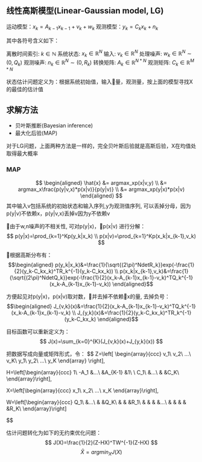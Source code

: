 ## 线性高斯模型(Linear-Gaussian model, LG)

运动模型：$x_k = A_{k-1}x_{k-1} + v_k + w_k$
观测模型：$y_k = C_kx_k + n_k$

其中各符号含义如下：

离散时间索引: $k \in \mathbb{N}$
系统状态: $x_k \in \mathbb{R}^N$
输入: $v_k \in \mathbb{R}^N$
处理噪声: $w_k \in \mathbb{R}^N \sim (0, Q_k)$
观测噪声: $n_k \in \mathbb{R}^N \sim (0, R_k)$
转换矩阵: $A_k \in \mathbb{R}^{N*N}$
观测矩阵: $C_k \in \mathbb{R}^{M*N}$

状态估计问题定义为：根据系统初始值，输入量，观测量，按上面的模型寻找X的最佳的估计值

## 求解方法
* 贝叶斯推断(Bayesian inference)
* 最大化后验(MAP)

对于LG问题，上面两种方法是一样的，完全贝叶斯后验就是高斯后验，X在均值处取得最大概率

### MAP
$$
\begin{aligned}
\hat{x} &= argmax_xp(x|v,y) \\
        &= argmax_x\frac{p(y|v,x)*p(x|v)}{p(y|v)} \\
        &= argmax_xp(y|x)*p(x|v)
\end{aligned}
$$
其中输入v包括系统的初始状态和输入序列,y为观测值序列, 可以丢掉分母，因为p(y|v)不依赖x，p(y|v,x)丢掉v因为y不依赖v

由于w,n噪声的不相关性, 可对p(y|x)，p(x|v) 进行分解：
$$
p(y|x)=\prod_{k=1}^Kp(y_k|x_k) \\
p(x|v)=\prod_{k=1}^Kp(x_k|x_{k-1},v_k)
$$

根据高斯分布有：
$$\begin{aligned}
p(y_k|x_k)&=\frac{1}{\sqrt{(2\pi)^NdetR_k}}exp(-\frac{1}{2}(y_k-C_kx_k)^TR_k^{-1}(y_k-C_kx_k)) \\
p(x_k|x_{k-1},v_k)&=\frac{1}{\sqrt{(2\pi)^NdetQ_k}}exp(-\frac{1}{2}(x_k-A_{k-1}x_{k-1}-v_k)^TQ_k^{-1}(x_k-A_{k-1}x_{k-1}-v_k))
\end{aligned}$$

方便起见对p(y|x)，p(x|v)取对数，并去掉不依赖x的量, 去掉负号：
$$\begin{aligned}
J_{v,k}(x)&=\frac{1}{2}(x_k-A_{k-1}x_{k-1}-v_k)^TQ_k^{-1}(x_k-A_{k-1}x_{k-1}-v_k) \\
J_{y,k}(x)&=\frac{1}{2}(y_k-C_kx_k)^TR_k^{-1}(y_k-C_kx_k)
\end{aligned}$$

目标函数可以重新定义为：
$$
J(x)=\sum_{k=0}^{K}(J_{v,k}(x)+J_{y,k}(x))
$$

把数据写成向量或矩阵形式，令：
$$
Z=\left[
    \begin{array}{ccc}
    v_1\\
    v_2\\
    ...\\
    v_K\\
    y_1\\
    y_2\\
    ...\\
    y_K
\end{array}
\right],

H=\left[\begin{array}{ccc}
1\\
-A_1    &...\\
        &A_{K-1}    &1\\
        \\
C_1\\
        &...\\
        &      &C_K\\
\end{array}\right],


X=\left[\begin{array}{ccc}
    x_1\\
    x_2\\
    ...\\
    x_K
\end{array}\right],

W=\left[\begin{array}{ccc}
    Q_1\\
        &...\\
        &   &Q_K\\
        &   &   &R_1\\
        &   &   &   &...\\
        &   &   &   &   &R_K\\
\end{array}\right]

$$

估计问题转化为如下的无约束优化问题：
$$
J(X)=\frac{1}{2}(Z-HX)^TW^{-1}(Z-HX)
$$
$$
\hat{X}=argmin_XJ(X)
$$
